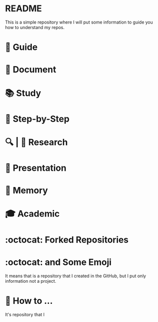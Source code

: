 # README
This is a simple repository where I will put some information to guide you how to understand my repos.


# :closed_book: Guide

# :page_with_curl: Document

# :books: Study

# :feet: Step-by-Step

# :mag: | :telescope: Research
 
# :speech_balloon: Presentation

# :thought_balloon: Memory

# :mortar_board: Academic

# :octocat: Forked Repositories

# :octocat: and Some Emoji

<p> It means that is a repository that I created in the GitHub, but I put only information not a project. </p>

# :hammer: How to ...

<p> It's repository that I 

